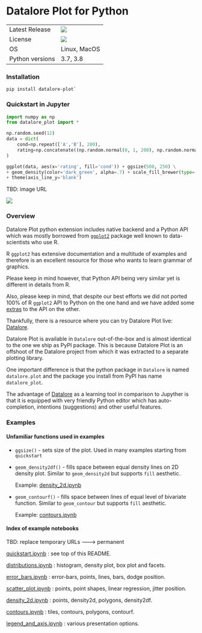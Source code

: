 # Datalore Plot for Python

<table>
    <tr>
        <td>Latest Release</td>
        <td>
            <a href="https://pypi.org/project/datalore-plot/"/>
            <img src="https://badge.fury.io/py/datalore-plot.svg"/>
        </td>
    </tr>
    <tr>
        <td>License</td>
        <td>
            <a href="https://opensource.org/licenses/MIT"/>
            <img src="https://img.shields.io/badge/License-MIT-yellow.svg"/>
        </td>
    </tr>
    <tr>
        <td>OS</td>
        <td>Linux, MacOS</td>
    </tr>
    <tr>
        <td>Python versions</td>
        <td>3.7, 3.8</td>
    </tr>
</table>

### Installation
```shell script
pip install datalore-plot`
```

### Quickstart in Jupyter
```python
import numpy as np
from datalore_plot import *

np.random.seed(12)
data = dict(
    cond=np.repeat(['A','B'], 200),
    rating=np.concatenate((np.random.normal(0, 1, 200), np.random.normal(1, 1.5, 200)))
)

ggplot(data, aes(x='rating', fill='cond')) + ggsize(500, 250) \
+ geom_density(color='dark_green', alpha=.7) + scale_fill_brewer(type='seq') \
+ theme(axis_line_y='blank')
````

TBD: image URL

![](docs/examples/images/quickstart.png)


### Overview

Datalore Plot python extension includes native backend and a Python API which was mostly borrowed from [`ggplot2`](https://ggplot2.tidyverse.org/) package well known to data-scientists who use R.

R `ggplot2` has extensive documentation and a multitude of examples and therefore is an excellent resource for those who wants to learn grammar of graphics. 

Please keep in mind however, that Python API being very similar yet is different in details from R. 

Also, please keep in mind, that despite our best efforts we did not ported 100% of R `ggplot2` API to Python on the one hand and we have added some [extras](#examples) to the API on the other.

Thankfully, there is a resource where you can try Datalore Plot live: [Datalore](https://datalore.io).

Datalore Plot is available in `Datalore` out-of-the-box and is almost identical to the one we ship as PyPI package. This is because Datalore Plot is an offshoot of the Datalore project from which it was extracted to a separate plotting library.

One important difference is that the python package in `Datalore` is named `datalore.plot` and the package you install from PyPI has name `datalore_plot`.

The advantage of [Datalore](https://datalore.io) as a learning tool in comparison to Jupyther is that it is equipped with very friendly Python editor which has auto-completion, intentions (suggestions) and other useful features.



### Examples

#### Unfamiliar functions used in examples
* `ggsize()` - sets size of the plot. Used in many examples starting from `quickstart`
* `geom_density2df()` - fills space between equal density lines on 2D density plot. Similar to `geom_density2d` but supports `fill` aesthetic.

    Example: [density_2d.ipynb](https://nbviewer.jupyter.org/github/JetBrains/datalore-plot/blob/master/docs/examples/jupyter-notebooks/density_2d.ipynb) 

* `geom_contourf()` - fills space between lines of equal level of bivariate function. Similar to `geom_contour` but supports `fill` aesthetic.

    Example: [contours.ipynb](https://nbviewer.jupyter.org/github/JetBrains/datalore-plot/blob/master/docs/examples/jupyter-notebooks/contours.ipynb) 


#### Index of example notebooks 

TBD: replace temporary URLs ---> permanent 

[quickstart.ipynb](https://nbviewer.jupyter.org/github/alshan/jupyter-examples/blob/master/notebooks/quickstart.ipynb)
: see top of this README.

[distributions.ipynb](https://nbviewer.jupyter.org/github/alshan/jupyter-examples/blob/master/notebooks/distributions.ipynb)
: histogram, density plot, box plot and facets. 
    
[error_bars.ipynb](https://nbviewer.jupyter.org/github/alshan/jupyter-examples/blob/master/notebooks/error_bars.ipynb)
: error-bars, points, lines, bars, dodge position. 

[scatter_plot.ipynb](https://nbviewer.jupyter.org/github/alshan/jupyter-examples/blob/master/notebooks/scatter_plot.ipynb)
: points, point shapes, linear regression, jitter position. 

[density_2d.ipynb](https://nbviewer.jupyter.org/github/alshan/jupyter-examples/blob/master/notebooks/density_2d.ipynb)
: points, density2d, polygons, density2df. 

[contours.ipynb](https://nbviewer.jupyter.org/github/alshan/jupyter-examples/blob/master/notebooks/contours.ipynb)
: tiles, contours, polygons, contourf. 

[legend_and_axis.ipynb](https://nbviewer.jupyter.org/github/alshan/jupyter-examples/blob/master/notebooks/legend_and_axis.ipynb)
: various presentation options. 




